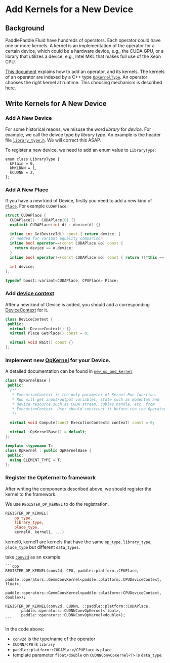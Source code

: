 # Add Kernels for a New Device

## Background

PaddlePaddle Fluid have hundreds of operators.  Each operator could have one or more kernels.  A kernel is an implementation of the operator for a certain device, which could be a hardware device, e.g., the CUDA GPU, or a library that utilizes a device, e.g., Intel MKL that makes full use of the Xeon CPU.

[This document](https://github.com/PaddlePaddle/Paddle/blob/develop/doc/howto/dev/new_op_en.md) explains how to add an operator, and its kernels.  The kernels of an operator are indexed by a C++ type [`OpKernelType`](https://github.com/PaddlePaddle/Paddle/blob/develop/doc/design/operator_kernel_type.md).  An operator chooses the right kernel at runtime.  This choosing mechanism is described [here](https://github.com/PaddlePaddle/Paddle/blob/develop/doc/design/switch_kernel.md).

## Write Kernels for A New Device

### Add A New Device

  For some historical reaons, we misuse the word *library* for *device*.  For example, we call the deivce type by *library type*.  An example is the header file [`library_type.h`](https://github.com/PaddlePaddle/Paddle/blob/develop/paddle/framework/library_type.h#L24).  We will correct this ASAP.

To register a new device, we need to add an enum value to `LibraryType`:

```
enum class LibraryType {
  kPlain = 0,
  kMKLDNN = 1,
  kCUDNN = 2,
};
```


### Add A New [Place](https://github.com/PaddlePaddle/Paddle/blob/develop/paddle/platform/place.h#L53)

If you have a new kind of Device, firstly you need to add a new kind of [`Place`](https://github.com/PaddlePaddle/Paddle/blob/develop/paddle/platform/place.h#L53). For example `CUDAPlace`:

```cpp
struct CUDAPlace {
  CUDAPlace() : CUDAPlace(0) {}
  explicit CUDAPlace(int d) : device(d) {}

  inline int GetDeviceId() const { return device; }
  // needed for variant equality comparison
  inline bool operator==(const CUDAPlace &o) const {
    return device == o.device;
  }
  inline bool operator!=(const CUDAPlace &o) const { return !(*this == o); }

  int device;
};

typedef boost::variant<CUDAPlace, CPUPlace> Place;
```

### Add [device context]((https://github.com/PaddlePaddle/Paddle/blob/develop/paddle/platform/device_context.h#L37))
After a new kind of Device is added, you should add a corresponding [DeviceContext](https://github.com/PaddlePaddle/Paddle/blob/develop/paddle/platform/device_context.h#L37) for it.

```cpp
class DeviceContext {
 public:
  virtual ~DeviceContext() {}
  virtual Place GetPlace() const = 0;

  virtual void Wait() const {}
};
```

### Implement new [OpKernel](https://github.com/PaddlePaddle/Paddle/blob/develop/paddle/framework/operator.h#L351) for your Device.

A detailed documentation can be found in [`new_op_and_kernel`](https://github.com/PaddlePaddle/Paddle/blob/develop/doc/howto/dev/new_op_en.md)

```cpp
class OpKernelBase {
 public:
  /**
   * ExecutionContext is the only parameter of Kernel Run function.
   * Run will get input/output variables, state such as momentum and
   * device resource such as CUDA stream, cublas handle, etc. from
   * ExecutionContext. User should construct it before run the Operator.
   */

  virtual void Compute(const ExecutionContext& context) const = 0;

  virtual ~OpKernelBase() = default;
};

template <typename T>
class OpKernel : public OpKernelBase {
 public:
  using ELEMENT_TYPE = T;
};
```


### Register the OpKernel to framework

After writing the components described above, we should register the kernel to the framework.

We use `REGISTER_OP_KERNEL` to do the registration.

```cpp
REGISTER_OP_KERNEL(
	op_type,
	library_type,
	place_type,
	kernel0, kernel1, ...)
```

kernel0, kernel1 are kernels that have the same `op_type`, `library_type`, `place_type` but different `data_types`.

take [`conv2d`]((https://github.com/PaddlePaddle/Paddle/blob/develop/paddle/operators/conv_cudnn_op.cu.cc#L318)) as an example:

	```cpp
	REGISTER_OP_KERNEL(conv2d, CPU, paddle::platform::CPUPlace,
    		paddle::operators::GemmConvKernel<paddle::platform::CPUDeviceContext, float>,
    		paddle::operators::GemmConvKernel<paddle::platform::CPUDeviceContext, double>);

	REGISTER_OP_KERNEL(conv2d, CUDNN, ::paddle::platform::CUDAPlace,
	       paddle::operators::CUDNNConvOpKernel<float>,
	       paddle::operators::CUDNNConvOpKernel<double>);
	```

In the code above:

 - `conv2d` is the type/name of the operator
 - `CUDNN/CPU` is `library`
 - `paddle::platform::CUDAPlace/CPUPlace` is `place`
 - template parameter `float/double` on `CUDNNConvOpKernel<T>` is `data_type`.
